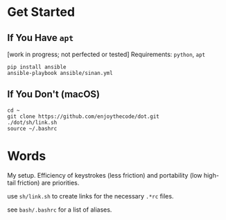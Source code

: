 # Get Started
## If You Have `apt`
[work in progress; not perfected or tested]
Requirements: `python`, `apt` 
```
pip install ansible
ansible-playbook ansible/sinan.yml
```
## If You Don't (macOS)
```
cd ~
git clone https://github.com/enjoythecode/dot.git
./dot/sh/link.sh
source ~/.bashrc
```
# Words
My setup. Efficiency of keystrokes (less friction) and portability (low high-tail friction)
are priorities.

use `sh/link.sh` to create links for the necessary `.*rc` files. 

see `bash/.bashrc` for a list of aliases.
